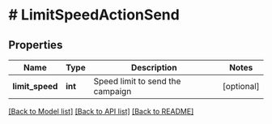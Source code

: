 # # LimitSpeedActionSend

## Properties

Name | Type | Description | Notes
------------ | ------------- | ------------- | -------------
**limit_speed** | **int** | Speed limit to send the campaign | [optional]

[[Back to Model list]](../../README.md#models) [[Back to API list]](../../README.md#endpoints) [[Back to README]](../../README.md)
